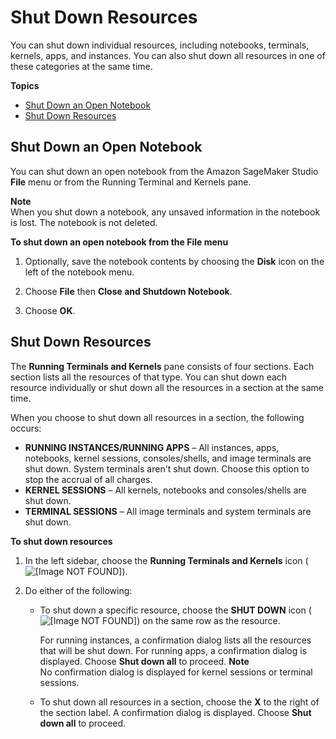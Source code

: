 # Shut Down Resources<a name="notebooks-run-and-manage-shut-down"></a>

You can shut down individual resources, including notebooks, terminals, kernels, apps, and instances\. You can also shut down all resources in one of these categories at the same time\.

**Topics**
+ [Shut Down an Open Notebook](#notebooks-run-and-manage-shut-down-notebook)
+ [Shut Down Resources](#notebooks-run-and-manage-shut-down-sessions)

## Shut Down an Open Notebook<a name="notebooks-run-and-manage-shut-down-notebook"></a>

You can shut down an open notebook from the Amazon SageMaker Studio **File** menu or from the Running Terminal and Kernels pane\.

**Note**  
When you shut down a notebook, any unsaved information in the notebook is lost\. The notebook is not deleted\.

**To shut down an open notebook from the File menu**

1. Optionally, save the notebook contents by choosing the **Disk** icon on the left of the notebook menu\.

1. Choose **File** then **Close and Shutdown Notebook**\.

1. Choose **OK**\.

## Shut Down Resources<a name="notebooks-run-and-manage-shut-down-sessions"></a>

The **Running Terminals and Kernels** pane consists of four sections\. Each section lists all the resources of that type\. You can shut down each resource individually or shut down all the resources in a section at the same time\.

When you choose to shut down all resources in a section, the following occurs:
+ **RUNNING INSTANCES/RUNNING APPS** – All instances, apps, notebooks, kernel sessions, consoles/shells, and image terminals are shut down\. System terminals aren't shut down\. Choose this option to stop the accrual of all charges\.
+ **KERNEL SESSIONS** – All kernels, notebooks and consoles/shells are shut down\.
+ **TERMINAL SESSIONS** – All image terminals and system terminals are shut down\.

**To shut down resources**

1. In the left sidebar, choose the **Running Terminals and Kernels** icon \( ![\[Image NOT FOUND\]](http://docs.aws.amazon.com/sagemaker/latest/dg/images/icons/Shutdown_light.png)\)\.

1. Do either of the following:
   + To shut down a specific resource, choose the **SHUT DOWN** icon \( ![\[Image NOT FOUND\]](http://docs.aws.amazon.com/sagemaker/latest/dg/images/icons/File_upload_squid.png)\) on the same row as the resource\.

     For running instances, a confirmation dialog lists all the resources that will be shut down\. For running apps, a confirmation dialog is displayed\. Choose **Shut down all** to proceed\.
**Note**  
No confirmation dialog is displayed for kernel sessions or terminal sessions\.
   + To shut down all resources in a section, choose the **X** to the right of the section label\. A confirmation dialog is displayed\. Choose **Shut down all** to proceed\.